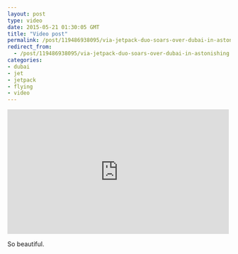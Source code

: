 ```yaml
---
layout: post
type: video
date: 2015-05-21 01:30:05 GMT
title: "Video post"
permalink: /post/119486938095/via-jetpack-duo-soars-over-dubai-in-astonishing
redirect_from: 
  - /post/119486938095/via-jetpack-duo-soars-over-dubai-in-astonishing
categories:
- dubai
- jet
- jetpack
- flying
- video
---
```

<iframe width="500" height="281"  id="youtube_iframe" src="https://www.youtube.com/embed/Czy0pXRRZcs?feature=oembed&amp;enablejsapi=1&amp;wmode=opaque" frameborder="0" allow="accelerometer; autoplay; clipboard-write; encrypted-media; gyroscope; picture-in-picture" allowfullscreen title="Jetman Dubai : Young Feathers 4K"></iframe>

<p>So beautiful.</p>